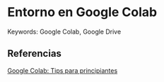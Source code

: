# Entorno en Google Colab
Keywords: Google Colab, Google Drive

## Referencias
[Google Colab: Tips para principiantes](https://medium.com/marvik/google-colab-tips-para-principiantes-e39d6e7051d4)

